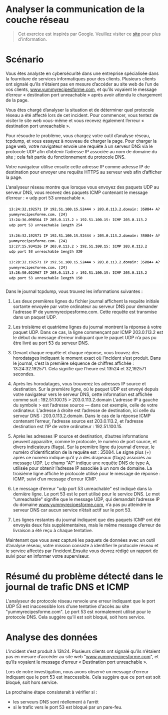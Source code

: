 # Analyser la communication de la couche réseau
>  Cet exercice est inspirés par Google. Veuillez visiter ce <a href="https://www.coursera.org/professional-certificates/google-cybersecurity">site</a> pour plus d'information.
# Scénario
Vous êtes analyste en cybersécurité dans une entreprise spécialisée dans la fourniture de services informatiques pour des clients. Plusieurs clients ont signalé qu’ils n’étaient pas en mesure d’accéder au site web de l’un de vos clients, www.yummyrecipesforme.com, et qu’ils voyaient le message d’erreur « destination port unreachable » après avoir attendu le chargement de la page.

Vous êtes chargé d’analyser la situation et de déterminer quel protocole réseau a été affecté lors de cet incident. Pour commencer, vous tentez de visiter le site web vous-même et vous recevez également l’erreur « destination port unreachable ».

Pour résoudre le problème, vous chargez votre outil d’analyse réseau, tcpdump, et vous essayez à nouveau de charger la page. Pour charger la page web, votre navigateur envoie une requête à un serveur DNS via le protocole UDP afin d’obtenir l’adresse IP associée au nom de domaine du site ; cela fait partie du fonctionnement du protocole DNS.

Votre navigateur utilise ensuite cette adresse IP comme adresse IP de destination pour envoyer une requête HTTPS au serveur web afin d’afficher la page.

L’analyseur réseau montre que lorsque vous envoyez des paquets UDP au serveur DNS, vous recevez des paquets ICMP contenant le message d’erreur : « udp port 53 unreachable ».

![TcpdumpLog](3.1-TcpdumpLog_yummyrecypesforme.com.png)

Dans le journal tcpdump, vous trouvez les informations suivantes :

1. Les deux premières lignes du fichier journal affichent la requête initiale sortante envoyée par votre ordinateur au serveur DNS pour demander l’adresse IP de yummyrecipesforme.com. Cette requête est transmise dans un paquet UDP.

2. Les troisième et quatrième lignes du journal montrent la réponse à votre paquet UDP. Dans ce cas, la ligne commençant par ICMP 203.0.113.2 est le début du message d’erreur indiquant que le paquet UDP n’a pas pu être livré au port 53 du serveur DNS.

3. Devant chaque requête et chaque réponse, vous trouvez des horodatages indiquant le moment exact où l’incident s’est produit. Dans le journal, c’est la première séquence de chiffres affichée : 13:24:32.192571. Cela signifie que l’heure est 13h24 et 32,192571 secondes.

4. Après les horodatages, vous trouverez les adresses IP source et destination. Sur la première ligne, où le paquet UDP est envoyé depuis votre navigateur vers le serveur DNS, cette information est affichée comme suit :
192.51.100.15 > 203.0.113.2.domain
L’adresse IP à gauche du symbole > est l’adresse source — dans cet exemple, celle de votre ordinateur. L’adresse à droite est l’adresse de destination, ici celle du serveur DNS : 203.0.113.2.domain.
Dans le cas de la réponse ICMP contenant l’erreur, l’adresse source est 203.0.113.2, et l’adresse destination est l’IP de votre ordinateur : 192.51.100.15.

5. Après les adresses IP source et destination, d’autres informations peuvent apparaître, comme le protocole, le numéro de port source, et divers indicateurs (flags). Sur la première ligne du journal d’erreur, le numéro d’identification de la requête est : 35084. Le signe plus (+) après ce numéro indique qu’il y a des drapeaux (flags) associés au message UDP. Le champ "A?" indique une requête DNS de type A, utilisée pour obtenir l’adresse IP associée à un nom de domaine.
La troisième ligne affiche le protocole utilisé pour le message de réponse : ICMP, suivi d’un message d’erreur ICMP.

6. Le message d’erreur "udp port 53 unreachable" est indiqué dans la dernière ligne. Le port 53 est le port utilisé pour le service DNS. Le mot "unreachable" signifie que le message UDP, qui demandait l’adresse IP du domaine www.yummyrecipesforme.com, n’a pas pu atteindre le serveur DNS car aucun service n’était actif sur le port 53.

7. Les lignes restantes du journal indiquent que des paquets ICMP ont été envoyés deux fois supplémentaires, mais le même message d’erreur de livraison a été reçu à chaque tentative.


Maintenant que vous avez capturé les paquets de données avec un outil d’analyse réseau, votre mission consiste à identifier le protocole réseau et le service affectés par l’incident.Ensuite vous devrez rédigé un rapport de suivi pour en informer votre superviseur.

# Résumé du problème détecté dans le journal de trafic DNS et ICMP
L'analyseur de protocole réseau renvoie une erreur indiquant que le port UDP 53 est inaccessible lors d'une tentative d'accès au site "yummyrecipesforme.com".
Le port 53 est normalement utilisé pour le protocole DNS. Cela suggère qu’il est soit bloqué, soit hors service.

# Analyse des données
L'incident s’est produit à 13h24. Plusieurs clients ont signalé qu’ils n’étaient pas en mesure d’accéder au site web "www.yummyrecipesforme.com", et qu’ils voyaient le message d’erreur « Destination port unreachable ».

Lors de notre investigation, nous avons observé un message d’erreur indiquant que le port 53 est inaccessible. Cela suggère que ce port est soit bloqué, soit hors service.

La prochaine étape consisterait à vérifier si :
- les serveurs DNS sont réellement à l’arrêt
- si le trafic vers le port 53 est bloqué par un pare-feu.